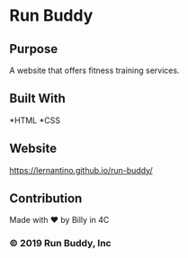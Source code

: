 # Run Buddy 

## Purpose
A website that offers fitness training services.

## Built With
*HTML
*CSS

## Website
https://lernantino.github.io/run-buddy/

## Contribution
Made with ❤️ by Billy in 4C

### &copy;  2019 Run Buddy, Inc
